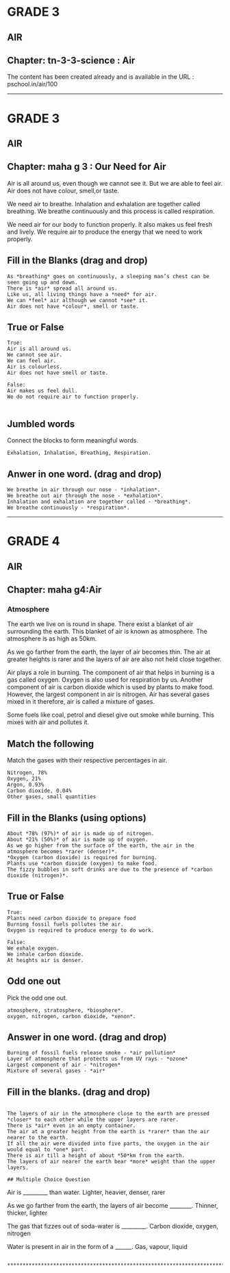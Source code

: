 # GRADE 3

## AIR
 
## Chapter: tn-3-3-science : Air

The content has been created already and is available in the URL : pschool.in/air/100 

************************************************************************************************************************************


# GRADE 3

## AIR

## Chapter: maha g 3 : Our Need for Air

Air is all around us, even though we cannot see it. But we are able to feel air. Air does not have colour, smell,or taste.

We need air to breathe. Inhalation and exhalation are together called breathing. We breathe continuously and this process is called respiration.

We need air for our body to function properly. It also makes us feel fresh and lively. We require air to produce the energy that we need to work properly.


## Fill in the Blanks (drag and drop)

```
As *breathing* goes on continuously, a sleeping man’s chest can be seen going up and down.
There is *air* spread all around us.
Like us, all living things have a *need* for air.
We can *feel* air although we cannot *see* it.
Air does not have *colour*, smell or taste.

```

## True or False

```
True:
Air is all around us.
We cannot see air.
We can feel air.
Air is colourless.
Air does not have smell or taste.

False:
Air makes us feel dull.
We do not require air to function properly.
 
```
## Jumbled words

Connect the blocks to form meaningful words.

```
Exhalation, Inhalation, Breathing, Respiration.

```
## Anwer in one word. (drag and drop)

```
We breathe in air through our nose - *inhalation*.
We breathe out air through the nose - *exhalation*.
Inhalation and exhalation are together called - *breathing*.
We breathe continuously - *respiration*.

```

***********************************************************************************************************************************

# GRADE 4

## AIR

## Chapter: maha g4:Air

### Atmosphere
The earth we live on is round in shape. There exist a blanket of air surrounding the earth. This blanket of air is known as atmosphere. The atmosphere is as high as 50km.

As we go farther from the earth, the layer of air becomes thin. The air at greater heights is rarer and the layers of air are also not held close together.

Air plays a role in burning. The component of air that helps in burning is a gas called oxygen. Oxygen is also used for respiration by us. Another component of air is carbon dioxide which is used by plants to make food. However, the largest component in air is nitrogen. Air has several gases mixed in it therefore, air is called a mixture of gases.

Some fuels like coal, petrol and diesel give out smoke while burning. This mixes with air and pollutes it.

## Match the following

Match the gases with their respective percentages in air.

```
Nitrogen, 78%
Oxygen, 21%
Argon, 0.93%
Carbon dioxide, 0.04%
Other gases, small quantities

```

## Fill in the Blanks (using options)

```
About *78% (97%)* of air is made up of nitrogen.
About *21% (50%)* of air is made up of oxygen.
As we go higher from the surface of the earth, the air in the atmosphere becomes *rarer (denser)*.
*Oxygen (carbon dioxide) is required for burning.
Plants use *carbon dioxide (oxygen) to make food. 
The fizzy bubbles in soft drinks are due to the presence of *carbon dioxide (nitrogen)*.

```

## True or False

```
True:
Plants need carbon dioxide to prepare food
Burning fossil fuels pollutes the air.
Oxygen is required to produce energy to do work.

False:
We exhale oxygen.
We inhale carbon dioxide.
At heights air is denser. 

```
## Odd one out

Pick the odd one out.

```
atmosphere, stratosphere, *biosphere*. 
oxygen, nitrogen, carbon dioxide, *xenon*. 

```
## Answer in one word. (drag and drop)

```
Burning of fossil fuels release smoke - *air pollution*
Layer of atmosphere that protects us from UV rays - *ozone*
Largest component of air - *nitrogen*
Mixture of several gases - *air*

```
## Fill in the blanks. (drag and drop)

``` 

The layers of air in the atmosphere close to the earth are pressed *closer* to each other while the upper layers are rarer.
There is *air* even in an empty container.
The air at a greater height from the earth is *rarer* than the air nearer to the earth.
If all the air were divided into five parts, the oxygen in the air would equal to *one* part.
There is air till a height of about *50*km from the earth.
The layers of air nearer the earth bear *more* weight than the upper layers.

## Multiple Choice Question

```
Air is _________ than water.
Lighter, heavier, denser, rarer

As we go farther from the earth, the layers of air become ________.
Thinner, thicker, lighter

The gas that fizzes out of soda-water is _________.
Carbon dioxide, oxygen, nitrogen

Water is present in air in the form of a ______.
Gas, vapour, liquid

```

************************************************************************************************************************************
